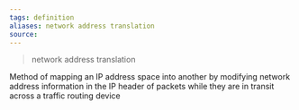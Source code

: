 ```yaml
---
tags: definition
aliases: network address translation
source: 
---
```


> network address translation

Method of mapping an IP address space into another by modifying network address information in the IP header of packets while they are in transit across a traffic routing device